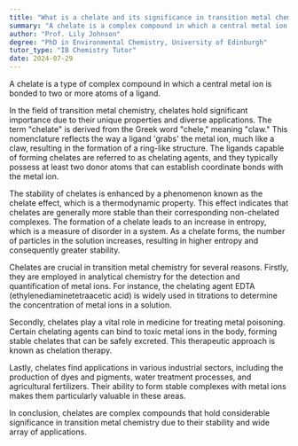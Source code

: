 ```yaml
---
title: "What is a chelate and its significance in transition metal chemistry?"
summary: "A chelate is a complex compound in which a central metal ion is bonded to two or more atoms of a ligand."
author: "Prof. Lily Johnson"
degree: "PhD in Environmental Chemistry, University of Edinburgh"
tutor_type: "IB Chemistry Tutor"
date: 2024-07-29
---
```


A chelate is a type of complex compound in which a central metal ion is bonded to two or more atoms of a ligand.

In the field of transition metal chemistry, chelates hold significant importance due to their unique properties and diverse applications. The term "chelate" is derived from the Greek word "chele," meaning "claw." This nomenclature reflects the way a ligand 'grabs' the metal ion, much like a claw, resulting in the formation of a ring-like structure. The ligands capable of forming chelates are referred to as chelating agents, and they typically possess at least two donor atoms that can establish coordinate bonds with the metal ion.

The stability of chelates is enhanced by a phenomenon known as the chelate effect, which is a thermodynamic property. This effect indicates that chelates are generally more stable than their corresponding non-chelated complexes. The formation of a chelate leads to an increase in entropy, which is a measure of disorder in a system. As a chelate forms, the number of particles in the solution increases, resulting in higher entropy and consequently greater stability.

Chelates are crucial in transition metal chemistry for several reasons. Firstly, they are employed in analytical chemistry for the detection and quantification of metal ions. For instance, the chelating agent EDTA (ethylenediaminetetraacetic acid) is widely used in titrations to determine the concentration of metal ions in a solution.

Secondly, chelates play a vital role in medicine for treating metal poisoning. Certain chelating agents can bind to toxic metal ions in the body, forming stable chelates that can be safely excreted. This therapeutic approach is known as chelation therapy.

Lastly, chelates find applications in various industrial sectors, including the production of dyes and pigments, water treatment processes, and agricultural fertilizers. Their ability to form stable complexes with metal ions makes them particularly valuable in these areas.

In conclusion, chelates are complex compounds that hold considerable significance in transition metal chemistry due to their stability and wide array of applications.
    